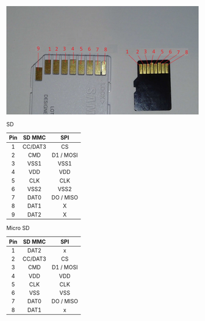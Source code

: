 ![sd pinout](https://raw.githubusercontent.com/Mair/esp32-course/master/_9_storage/_9_11_SD_SPI/sd%20card%20numbers.png)

SD

| Pin | SD MMC  |    SPI    |
| :-: | :-----: | :-------: |
|  1  | CC/DAT3 |    CS     |
|  2  |   CMD   | D1 / MOSI |
|  3  |  VSS1   |   VSS1    |
|  4  |   VDD   |    VDD    |
|  5  |   CLK   |    CLK    |
|  6  |  VSS2   |   VSS2    |
|  7  |  DAT0   | DO / MISO |
|  8  |  DAT1   |     X     |
|  9  |  DAT2   |     X     |

Micro SD

| Pin | SD MMC  |    SPI    |
| :-: | :-----: | :-------: |
|  1  |  DAT2   |     x     |
|  2  | CC/DAT3 |    CS     |
|  3  |   CMD   | D1 / MOSI |
|  4  |   VDD   |    VDD    |
|  5  |   CLK   |    CLK    |
|  6  |   VSS   |    VSS    |
|  7  |  DAT0   | DO / MISO |
|  8  |  DAT1   |     x     |
